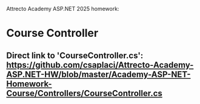 Attrecto Academy ASP.NET 2025 homework:
# Course Controller
## Direct link to 'CourseController.cs':  https://github.com/csaplaci/Attrecto-Academy-ASP.NET-HW/blob/master/Academy-ASP-NET-Homework-Course/Controllers/CourseController.cs